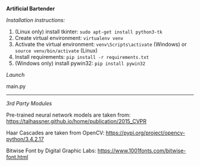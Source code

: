 **Artificial Bartender**

*Installation instructions:*

1. (Linux only) install tkinter: `sudo apt-get install python3-tk`
2. Create virtual environment: `virtualenv venv`
3. Activate the virtual environment: `venv\Scripts\activate` (Windows) or `source venv/bin/activate` (Linux)
4. Install requirements: `pip install -r requirements.txt`
5. (Windows only) install pywin32: `pip install pywin32`


*Launch*

main.py


***
*3rd Party Modules*

Pre-trained neural network models are taken from: https://talhassner.github.io/home/publication/2015_CVPR

Haar Cascades are taken from OpenCV: https://pypi.org/project/opencv-python/3.4.2.17

Bitwise Font by Digital Graphic Labs: https://www.1001fonts.com/bitwise-font.html